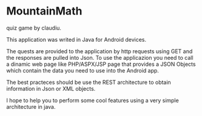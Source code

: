 # MountainMath
quiz game by claudiu.

This application was writed in Java for Android devices.

The quests are provided to the application by http requests using GET and the responses are pulled into Json.
To use the applicazion you need to call a dinamic web page like PHP/ASPX/JSP page that provides a JSON Objects which contain
the data you need to use into the Android app.

The best practeces should be use the REST architecture to obtain information in Json or XML objects.

I hope to help you to perform some cool features using a very simple architecture in java.
